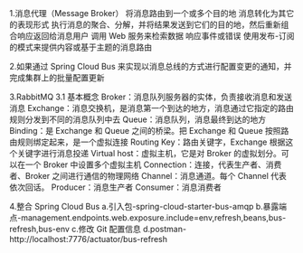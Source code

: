 1.消息代理（Message Broker）
    将消息路由到一个或多个目的地
    消息转化为其它的表现形式
    执行消息的聚合、分解，并将结果发送到它们的目的地，然后重新组合响应返回给消息用户
    调用 Web 服务来检索数据
    响应事件或错误
    使用发布-订阅的模式来提供内容或基于主题的消息路由

2.如果通过 Spring Cloud Bus 来实现以消息总线的方式进行配置变更的通知，并完成集群上的批量配置更新

3.RabbitMQ
3.1 基本概念
    Broker：消息队列服务器的实体，负责接收消息和发送消息
    Exchange：消息交换机，是消息第一个到达的地方，消息通过它指定的路由规则分发到不同的消息队列中去
    Queue：消息队列，消息最终到达的地方
    Binding：是 Exchange 和 Queue 之间的桥梁。把 Exchange 和 Queue 按照路由规则绑定起来，是一个虚拟连接
    Routing Key：路由关键字，Exchange 根据这个关键字进行消息投递
    Virtual host：虚拟主机，它是对 Broker 的虚拟划分。可以在一个 Broker 中设置多个虚拟主机
    Connection：连接，代表生产者、消费者、Broker 之间进行通信的物理网络
    Channel：消息通道。每个 Channel 代表依次回话。
    Producer：消息生产者
    Consumer：消息消费者

 4.整合 Spring Cloud Bus
    a.引入包-spring-cloud-starter-bus-amqp 
    b.暴露端点-management.endpoints.web.exposure.include=env,refresh,beans,bus-refresh,bus-env
    c.修改 Git 配置信息
    d.postman-http://localhost:7776/actuator/bus-refresh
    